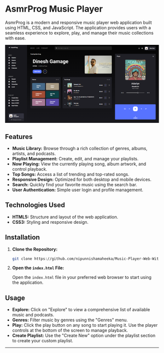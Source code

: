 # AsmrProg Music Player

AsmrProg is a modern and responsive music player web application built using HTML, CSS, and JavaScript. The application provides users with a seamless experience to explore, play, and manage their music collections with ease.

![AsmrProg Music Player](https://github.com/nipunnishamaheeka/Music-Player-Web-With-Html/blob/main/assets/img/Interface.png)

## Features

- **Music Library:** Browse through a rich collection of genres, albums, artists, and podcasts.
- **Playlist Management:** Create, edit, and manage your playlists.
- **Now Playing:** View the currently playing song, album artwork, and control playback.
- **Top Songs:** Access a list of trending and top-rated songs.
- **Responsive Design:** Optimized for both desktop and mobile devices.
- **Search:** Quickly find your favorite music using the search bar.
- **User Authentication:** Simple user login and profile management.

## Technologies Used

- **HTML5:** Structure and layout of the web application.
- **CSS3:** Styling and responsive design.

## Installation

1. **Clone the Repository:**

   ```bash
   git clone https://github.com/nipunnishamaheeka/Music-Player-Web-With-Html.git
   ```

2. **Open the `index.html` File:**

   Open the `index.html` file in your preferred web browser to start using the application.

## Usage

- **Explore:** Click on "Explore" to view a comprehensive list of available music and podcasts.
- **Genres:** Filter music by genres using the "Genres" menu.
- **Play:** Click the play button on any song to start playing it. Use the player controls at the bottom of the screen to manage playback.
- **Create Playlist:** Use the "Create New" option under the playlist section to create your custom playlist.




---
